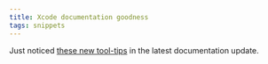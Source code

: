 ```yaml
---
title: Xcode documentation goodness
tags: snippets
---
```


Just noticed [these new tool-tips](http://www.wincent.com/a/about/wincent/weblog/documentation-goodness.png) in the latest documentation update.
